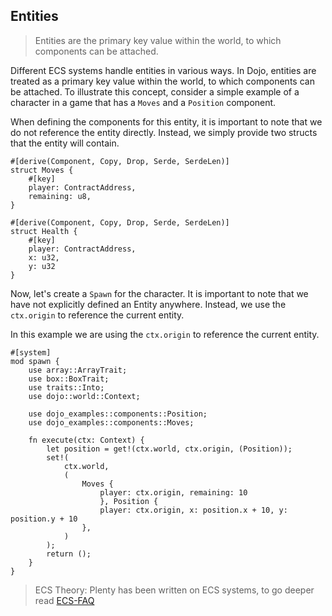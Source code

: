 ## Entities

> Entities are the primary key value within the world, to which components can be attached.

Different ECS systems handle entities in various ways. In Dojo, entities are treated as a primary key value within the world, to which components can be attached. To illustrate this concept, consider a simple example of a character in a game that has a `Moves` and a `Position` component.

When defining the components for this entity, it is important to note that we do not reference the entity directly. Instead, we simply provide two structs that the entity will contain. 

```rust,ignore
#[derive(Component, Copy, Drop, Serde, SerdeLen)]
struct Moves {
    #[key]
    player: ContractAddress,
    remaining: u8,
}

#[derive(Component, Copy, Drop, Serde, SerdeLen)]
struct Health {
    #[key]
    player: ContractAddress,
    x: u32,
    y: u32
}
```

Now, let's create a `Spawn` for the character. It is important to note that we have not explicitly defined an Entity anywhere. Instead, we use the `ctx.origin` to reference the current entity.

In this example we are using the `ctx.origin` to reference the current entity.

```rust,ignore
#[system]
mod spawn {
    use array::ArrayTrait;
    use box::BoxTrait;
    use traits::Into;
    use dojo::world::Context;

    use dojo_examples::components::Position;
    use dojo_examples::components::Moves;

    fn execute(ctx: Context) {
        let position = get!(ctx.world, ctx.origin, (Position));
        set!(
            ctx.world,
            (
                Moves {
                    player: ctx.origin, remaining: 10
                    }, Position {
                    player: ctx.origin, x: position.x + 10, y: position.y + 10
                },
            )
        );
        return ();
    }
}
```

> ECS Theory: Plenty has been written on ECS systems, to go deeper read [ECS-FAQ](https://github.com/SanderMertens/ecs-faq)